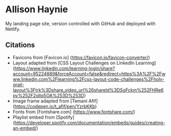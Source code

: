# Allison Haynie
My landing page site, version controlled with GitHub and deployed with Netlify. 

## Citations
* Favicons from [Favicon.io] (https://favicon.io/favicon-converter/)
* Layout adapted from [CSS Layout Challenges on LinkedIn Learning] (https://www.linkedin.com/learning-login/share?account=95224889&forceAccount=false&redirect=https%3A%2F%2Fwww.linkedin.com%2Flearning%2Fcss-layout-code-challenges%2Fholy-grail-layout%3Ftrk%3Dshare_video_url%26shareId%3DSgFckm%252FHRe6py%252F2qllq5OA%253D%253D)
* Image frame adapted from [Temani Afif] (https://codepen.io/t_afif/pen/YzrbKKb)
* Fonts from [Fontshare.com] (https://www.fontshare.com/)
* Playlist embed from [Spotify] (https://developer.spotify.com/documentation/embeds/guides/creating-an-embed/)
